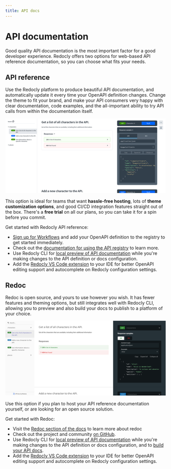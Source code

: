 ```yaml
---
title: API docs
---
```


# API documentation

Good quality API documentation is the most important factor for a good developer experience. Redocly offers two options for web-based API reference documentation, so you can choose what fits your needs.

## API reference

Use the Redocly platform to produce beautiful API documentation, and automatically update it every time your OpenAPI definition changes. Change the theme to fit your brand, and make your API consumers very happy with clear documentation, code examples, and the all-important ability to try API calls from within the documentation itself.

![Example API reference documentation from Redocly](images/redocly-api-ref.png)

This option is ideal for teams that want **hassle-free hosting**, lots of **theme customization options**, and good CI/CD integration features straight out of the box. There's a **free trial** on all our plans, so you can take it for a spin before you commit.

Get started with Redocly API reference:

* [Sign up for Workflows](https://app.redocly.com/signup) and add your OpenAPI definition to the registry to get started immediately.
* Check out the [documentation for using the API registry](https://redocly.com/docs/api-registry/guides/api-registry-quickstart/) to learn more.
* Use Redocly CLI for [local preview of API documentation](./commands/preview-docs.md) while you're making changes to the API definition or docs configuration.
* Add the [Redocly VS Code extension](https://redocly.com/docs/redocly-openapi/) to your IDE for better OpenAPI editing support and autocomplete on Redocly configuration settings.

## Redoc

Redoc is open source, and yours to use however you wish. It has fewer features and theming options, but still integrates well with Redocly CLI, allowing you to preview and also build your docs to publish to a platform of your choice.

![Example API reference from Redoc](images/redoc.png)

Use this option if you plan to host your API reference documentation yourself, or are looking for an open source solution.

Get started with Redoc:

* Visit the [Redoc section of the docs](https://redocly.com/docs/redoc/quickstart/) to learn more about redoc
* Check out the project and community [on GitHub](https://github.com/redocly/redoc).
* Use Redocly CLI for [local preview of API documentation](./commands/preview-docs.md) while you're making changes to the API definition or docs configuration, and to [build your API docs](./commands/build-docs.md).
* Add the [Redocly VS Code extension](https://redocly.com/docs/redocly-openapi/) to your IDE for better OpenAPI editing support and autocomplete on Redocly configuration settings.

